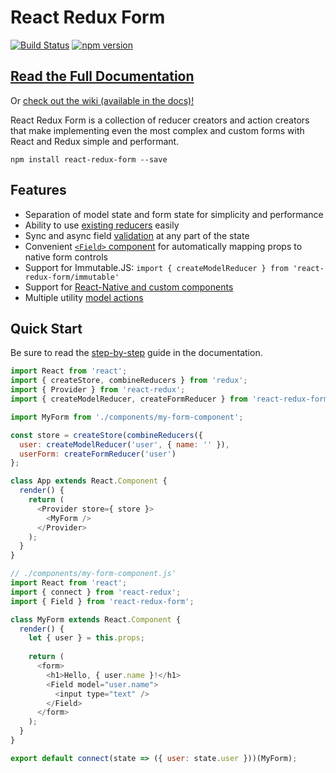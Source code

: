 # React Redux Form
[![Build Status](https://travis-ci.org/davidkpiano/react-redux-form.svg?branch=master)](https://travis-ci.org/davidkpiano/react-redux-form) [![npm version](https://badge.fury.io/js/react-redux-form.svg)](https://badge.fury.io/js/react-redux-form)

## [Read the Full Documentation](http://davidkpiano.github.io/react-redux-form)

Or [check out the wiki (available in the docs)!](https://github.com/davidkpiano/react-redux-form/wiki)

React Redux Form is a collection of reducer creators and action creators that make implementing even the most complex and custom forms with React and Redux simple and performant.

`npm install react-redux-form --save`

## Features

- Separation of model state and form state for simplicity and performance
- Ability to use [existing reducers](http://davidkpiano.github.io/react-redux-form/#/api/Guide:-Using-Existing-Reducers) easily
- Sync and async field [validation](http://davidkpiano.github.io/react-redux-form/#/api/Guide:-Validation) at any part of the state
- Convenient [`<Field>` component](http://davidkpiano.github.io/react-redux-form/#/api/API:-Field-Component) for automatically mapping props to native form controls
- Support for Immutable.JS: `import { createModelReducer } from 'react-redux-form/immutable'`
- Support for [React-Native and custom components](http://davidkpiano.github.io/react-redux-form/#/api/Guide:-React-Native-&-Custom-Components)
- Multiple utility [model actions](http://davidkpiano.github.io/react-redux-form/#/api/API:-Action-Thunk-Creators)

## Quick Start

Be sure to read the [step-by-step](http://davidkpiano.github.io/react-redux-form/#/api/Guide:-Step-by-Step) guide in the documentation.

```js
import React from 'react';
import { createStore, combineReducers } from 'redux';
import { Provider } from 'react-redux';
import { createModelReducer, createFormReducer } from 'react-redux-form';

import MyForm from './components/my-form-component';

const store = createStore(combineReducers({
  user: createModelReducer('user', { name: '' }),
  userForm: createFormReducer('user')
};

class App extends React.Component {
  render() {
    return (
      <Provider store={ store }>
        <MyForm />
      </Provider>
    );
  }
}
```

```js
// ./components/my-form-component.js'
import React from 'react';
import { connect } from 'react-redux';
import { Field } from 'react-redux-form';

class MyForm extends React.Component {
  render() {
    let { user } = this.props;
    
    return (
      <form>
        <h1>Hello, { user.name }!</h1>
        <Field model="user.name">
          <input type="text" />
        </Field>
      </form>
    );
  }
}

export default connect(state => ({ user: state.user }))(MyForm);
```
